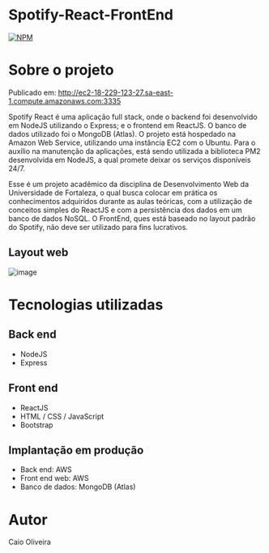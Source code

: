 # Spotify-React-FrontEnd
[![NPM](https://img.shields.io/npm/l/react)](https://github.com/caio01/Spotify-React-FrontEnd/blob/master/LICENSE) 

# Sobre o projeto

Publicado em: http://ec2-18-229-123-27.sa-east-1.compute.amazonaws.com:3335

Spotify React é uma aplicação full stack, onde o backend foi desenvolvido em NodeJS utilizando o Express; e o frontend em ReactJS. O banco de dados utilizado foi o MongoDB (Atlas). O projeto está hospedado na Amazon Web Service, utilizando uma instância EC2 com o Ubuntu. Para o auxílio na manutenção da aplicações, está sendo utilizada a biblioteca PM2 desenvolvida em NodeJS, a qual promete deixar os serviços disponíveis 24/7.

Esse é um projeto acadêmico da disciplina de Desenvolvimento Web da Universidade de Fortaleza, o qual busca colocar em prática os conhecimentos adquiridos durante as aulas teóricas, com a utilização de conceitos simples do ReactJS e com a persistência dos dados em um banco de dados NoSQL. O FrontEnd, ques está baseado no layout padrão do Spotify, não deve ser utilizado para fins lucrativos.

## Layout web
![image](https://user-images.githubusercontent.com/49879702/207352345-b2ce8caa-2327-48a3-a013-2e77d804f2af.png)


# Tecnologias utilizadas
## Back end
- NodeJS
- Express
## Front end
- ReactJS
- HTML / CSS / JavaScript
- Bootstrap
## Implantação em produção
- Back end: AWS
- Front end web: AWS
- Banco de dados: MongoDB (Atlas)

# Autor

Caio Oliveira
